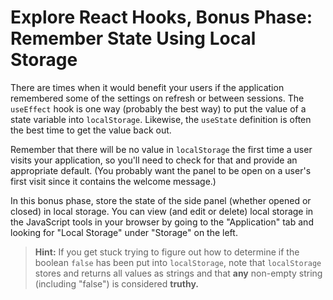 # Explore React Hooks, Bonus Phase: Remember State Using Local Storage

There are times when it would benefit your users if the application remembered
some of the settings on refresh or between sessions. The `useEffect` hook is one
way (probably the best way) to put the value of a state variable into
`localStorage`. Likewise, the `useState` definition is often the best time to
get the value back out.

Remember that there will be no value in `localStorage` the first time a user
visits your application, so you'll need to check for that and provide an
appropriate default. (You probably want the panel to be open on a user's first
visit since it contains the welcome message.)

In this bonus phase, store the state of the side panel (whether opened or
closed) in local storage. You can view (and edit or delete) local storage in the
JavaScript tools in your browser by going to the "Application" tab and looking
for "Local Storage" under "Storage" on the left.

> **Hint:** If you get stuck trying to figure out how to determine if the
> boolean `false` has been put into `localStorage`, note that `localStorage`
> stores and returns all values as strings and that **any** non-empty string
> (including "false") is considered **truthy.**

